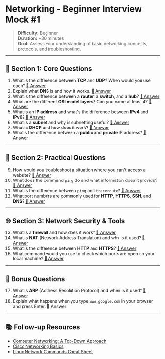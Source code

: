# Networking - Beginner Interview Mock #1

> **Difficulty:** Beginner  
> **Duration:** ~30 minutes  
> **Goal:** Assess your understanding of basic networking concepts, protocols, and troubleshooting.

---

## 🧠 Section 1: Core Questions

1. What is the difference between **TCP** and **UDP**? When would you use each? [📖 Answer](mock_1_answers.md#1-what-is-the-difference-between-tcp-and-udp-when-would-you-use-each)
2. Explain what **DNS** is and how it works. [📖 Answer](mock_1_answers.md#2-explain-what-dns-is-and-how-it-works)
3. What is the difference between a **router**, a **switch**, and a **hub**? [📖 Answer](mock_1_answers.md#3-what-is-the-difference-between-a-router-a-switch-and-a-hub)
4. What are the different **OSI model layers**? Can you name at least 4? [📖 Answer](mock_1_answers.md#4-what-are-the-different-osi-model-layers-can-you-name-at-least-4)
5. What is an **IP address** and what's the difference between **IPv4** and **IPv6**? [📖 Answer](mock_1_answers.md#5-what-is-an-ip-address-and-whats-the-difference-between-ipv4-and-ipv6)
6. What is a **subnet** and why is subnetting useful? [📖 Answer](mock_1_answers.md#6-what-is-a-subnet-and-why-is-subnetting-useful)
7. What is **DHCP** and how does it work? [📖 Answer](mock_1_answers.md#7-what-is-dhcp-and-how-does-it-work)
8. What's the difference between a **public** and **private** IP address? [📖 Answer](mock_1_answers.md#8-whats-the-difference-between-a-public-and-private-ip-address)

---

## 🔧 Section 2: Practical Questions

9. How would you troubleshoot a situation where you can't access a website? [📖 Answer](mock_1_answers.md#9-how-would-you-troubleshoot-a-situation-where-you-cant-access-a-website)
10. What does the command `ping` do and what information does it provide? [📖 Answer](mock_1_answers.md#10-what-does-the-command-ping-do-and-what-information-does-it-provide)
11. What is the difference between `ping` and `traceroute`? [📖 Answer](mock_1_answers.md#11-what-is-the-difference-between-ping-and-traceroute)
12. What port numbers are commonly used for **HTTP**, **HTTPS**, **SSH**, and **DNS**? [📖 Answer](mock_1_answers.md#12-what-port-numbers-are-commonly-used-for-http-https-ssh-and-dns)

---

## 🌐 Section 3: Network Security & Tools

13. What is a **firewall** and how does it work? [📖 Answer](mock_1_answers.md#13-what-is-a-firewall-and-how-does-it-work)
14. What is **NAT** (Network Address Translation) and why is it used? [📖 Answer](mock_1_answers.md#14-what-is-nat-network-address-translation-and-why-is-it-used)
15. What is the difference between **HTTP** and **HTTPS**? [📖 Answer](mock_1_answers.md#15-what-is-the-difference-between-http-and-https)
16. What command would you use to check which ports are open on your local machine? [📖 Answer](mock_1_answers.md#16-what-command-would-you-use-to-check-which-ports-are-open-on-your-local-machine)

---

## 🎯 Bonus Questions

17. What is **ARP** (Address Resolution Protocol) and when is it used? [📖 Answer](mock_1_answers.md#17-what-is-arp-address-resolution-protocol-and-when-is-it-used)
18. Explain what happens when you type `www.google.com` in your browser and press Enter. [📖 Answer](mock_1_answers.md#18-explain-what-happens-when-you-type-wwwgooglecom-in-your-browser-and-press-enter)

---

## 📚 Follow-up Resources

- [Computer Networking: A Top-Down Approach](https://www.pearson.com/store/p/computer-networking-a-top-down-approach/P100000448832)
- [Cisco Networking Basics](https://www.cisco.com/c/en/us/solutions/small-business/resource-center/networking/networking-basics.html)
- [Linux Network Commands Cheat Sheet](https://www.redhat.com/sysadmin/linux-networking-commands)
